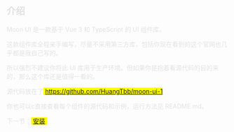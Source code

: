 ## <font color=#e2e2e2>介绍

Moon UI 是一款基于 Vue 3 和 TypeScript 的 UI 组件库。

这款组件库全程亲手编写，尽量不采用第三方库，包括你现在看到的这个官网也几乎都是我自己写的。

所以强烈不建议你将此 UI 库用于生产环境。但如果你是抱着看源代码的目的来的，那么这个库还是值得一看的。

源代码放在了<mark>&nbsp;https://github.com/HuangTbb/moon-ui-1</mark>

你也可以c直接查看每个组件的源代码和示例，运行方法见 README.md。

下一节：<mark>&nbsp;[安装](#/doc/install)&nbsp;</mark></font>